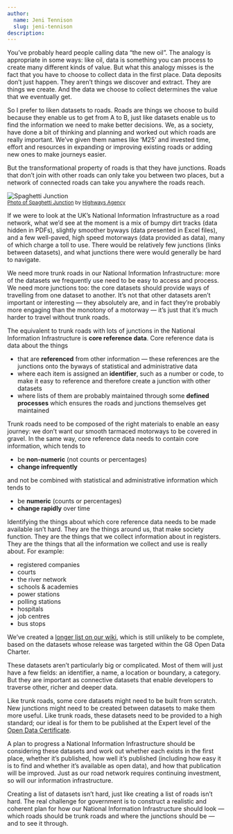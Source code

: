 ```yaml
---
author:
  name: Jeni Tennison
  slug: jeni-tennison
description: 
---
```


<p>You’ve probably heard people calling data “the new oil”. The analogy is appropriate in some ways: like oil, data is something you can process to create many different kinds of value. But what this analogy misses is the fact that you have to choose to collect data in the first place. Data deposits don’t just happen. They aren’t things we discover and extract. They are things we create. And the data we choose to collect determines the value that we eventually get.</p>

<p>So I prefer to liken datasets to roads. Roads are things we choose to build because they enable us to get from A to B, just like datasets enable us to find the information we need to make better decisions. We, as a society, have done a bit of thinking and planning and worked out which roads are really important. We’ve given them names like ‘M25’ and invested time, effort and resources in expanding or improving existing roads or adding new ones to make journeys easier.</p>

<p>But the transformational property of roads is that they have junctions. Roads that don’t join with other roads can only take you between two places, but a network of connected roads can take you anywhere the roads reach.</p>

<p><img src="http://bd7a65e2cb448908f934-86a50c88e47af9e1fb58ce0672b5a500.r32.cf3.rackcdn.com/uploads/assets/legacy/spaghetti%2Djunction.jpg" alt="Spaghetti Junction" /><br />
<small><a rel="external" href="http://www.flickr.com/photos/highwaysagency/6194409693">Photo of Spaghetti Junction</a> by <a rel="external" href="http://www.flickr.com/photos/highwaysagency/">Highways Agency</a></small></p>

<p>If we were to look at the UK’s National Information Infrastructure as a road network, what we’d see at the moment is a mix of bumpy dirt tracks (data hidden in PDFs), slightly smoother byways (data presented in Excel files), and a few well-paved, high speed motorways (data provided as data), many of which charge a toll to use. There would be relatively few junctions (links between datasets), and what junctions there were would generally be hard to navigate.</p>

<p>We need more trunk roads in our National Information Infrastructure: more of the datasets we frequently use need to be easy to access and process. We need more junctions too: the core datasets should provide ways of travelling from one dataset to another. It’s not that other datasets aren’t important or interesting — they absolutely are, and in fact they’re probably more engaging than the monotony of a motorway — it’s just that it’s much harder to travel without trunk roads.</p>

<p>The equivalent to trunk roads with lots of junctions in the National Information Infrastructure is <strong>core reference data</strong>. Core reference data is data about the things</p>

<ul>
  <li>that are <strong>referenced</strong> from other information — these references are the junctions onto the byways of statistical and administrative data</li>
  <li>where each item is assigned an <strong>identifier</strong>, such as a number or code, to make it easy to reference and therefore create a junction with other datasets</li>
  <li>where lists of them are probably maintained through some <strong>defined processes</strong> which ensures the roads and junctions themselves get maintained</li>
</ul>

<p>Trunk roads need to be composed of the right materials to enable an easy journey: we don’t want our smooth tarmaced motorways to be covered in gravel. In the same way, core reference data needs to contain core information, which tends to</p>

<ul>
  <li>be <strong>non-numeric</strong> (not counts or percentages)</li>
  <li><strong>change infrequently</strong></li>
</ul>

<p>and not be combined with statistical and administrative information which tends to</p>

<ul>
  <li>be <strong>numeric</strong> (counts or percentages)</li>
  <li><strong>change rapidly</strong> over time</li>
</ul>

<p>Identifying the things about which core reference data needs to be made available isn’t hard. They are the things around us, that make society function. They are the things that we collect information about in registers. They are the things that all the information we collect and use is really about. For example:</p>

<ul>
  <li>registered companies</li>
  <li>courts</li>
  <li>the river network</li>
  <li>schools &amp; academies</li>
  <li>power stations</li>
  <li>polling stations</li>
  <li>hospitals</li>
  <li>job centres</li>
  <li>bus stops</li>
</ul>

<p>We’ve created a <a rel="external" href="https://github.com/theodi/shared/wiki/National-Information-Infrastructure-Datasets">longer list on our wiki</a>, which is still unlikely to be complete, based on the datasets whose release was targeted within the G8 Open Data Charter.</p>

<p>These datasets aren’t particularly big or complicated. Most of them will just have a few fields: an identifier, a name, a location or boundary, a category. But they are important as connective datasets that enable developers to traverse other, richer and deeper data.</p>

<p>Like trunk roads, some core datasets might need to be built from scratch. New junctions might need to be created between datasets to make them more useful. Like trunk roads, these datasets need to be provided to a high standard; our ideal is for them to be published at the Expert level of the <a rel="external" href="https://certificates.theodi.org/">Open Data Certificate</a>.</p>

<p>A plan to progress a National Information Infrastructure should be considering these datasets and work out whether each exists in the first place, whether it’s published, how well it’s published (including how easy it is to find and whether it’s available as open data), and how that publication will be improved. Just as our road network requires continuing investment, so will our information infrastructure.</p>

<p>Creating a list of datasets isn’t hard, just like creating a list of roads isn’t hard. The real challenge for government is to construct a realistic and coherent plan for how our National Information Infrastructure should look — which roads should be trunk roads and where the junctions should be — and to see it through.</p>
